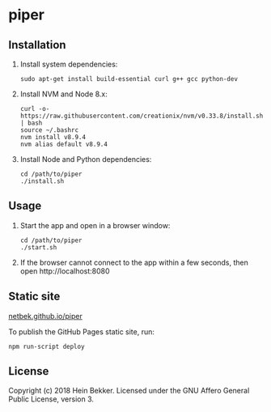 # piper

## Installation

1. Install system dependencies:

    ```shell
    sudo apt-get install build-essential curl g++ gcc python-dev
    ```

2. Install NVM and Node 8.x:

    ```shell
    curl -o- https://raw.githubusercontent.com/creationix/nvm/v0.33.8/install.sh | bash
    source ~/.bashrc
    nvm install v8.9.4
    nvm alias default v8.9.4
    ```

3. Install Node and Python dependencies:

    ```shell
    cd /path/to/piper
    ./install.sh
    ```

## Usage

1. Start the app and open in a browser window:

    ```shell
    cd /path/to/piper
    ./start.sh
    ```

2. If the browser cannot connect to the app within a few seconds, then open http://localhost:8080

## Static site

[netbek.github.io/piper](https://netbek.github.io/piper)

To publish the GitHub Pages static site, run:

```shell
npm run-script deploy
```

## License

Copyright (c) 2018 Hein Bekker. Licensed under the GNU Affero General Public License, version 3.
